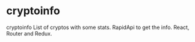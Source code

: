 # cryptoinfo
cryptoinfo
List of cryptos with some stats. RapidApi to get the info. React, Router and Redux.
